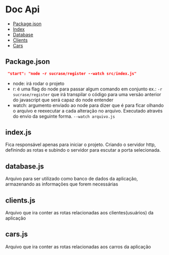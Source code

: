 # Doc Api

- [Package.json](#packagejson)
- [Index](#indexjs)
- [Database](#databasejs)
- [Clients](#clientsjs)
- [Cars](#carsjs)

## Package.json

```json
 "start": "node -r sucrase/register --watch src/index.js"
```

- node: irá rodar o projeto
- r: é uma flag do node para passar algum comando em conjunto ex.: `-r sucrase/register` que irá transpilar o código para uma versão anterior do javascript que será capaz do node entender
- watch: argumento enviado ao node para dizer que é para ficar olhando o arquivo e reexecutar a cada alteração no arquivo. Executado através do envio da seguinte forma. `--watch arquivo.js`

## index.js

Fica responsável apenas para iniciar o projeto. Criando o servidor http, definindo as rotas e subindo o servidor para escutar a porta selecionada.

## database.js

Arquivo para ser utilizado como banco de dados da aplicação, armazenando as informações que forem necessárias

## clients.js

Arquivo que ira conter as rotas relacionadas aos clientes(usuários) da aplicação

## cars.js

Arquivo que ira conter as rotas relacionadas aos carros da aplicação
